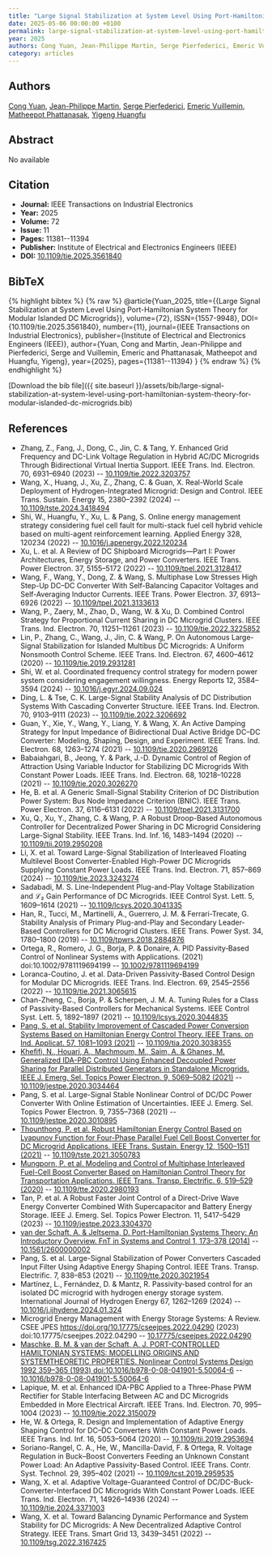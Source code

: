 ```yaml
---
title: "Large Signal Stabilization at System Level Using Port-Hamiltonian System Theory for Modular Islanded DC Microgrids"
date: 2025-05-06 00:00:00 +0100
permalink: large-signal-stabilization-at-system-level-using-port-hamiltonian-system-theory-for-modular-islanded-dc-microgrids
year: 2025
authors: Cong Yuan, Jean-Philippe Martin, Serge Pierfederici, Emeric Vuillemin, Matheepot Phattanasak, Yigeng Huangfu
category: articles
---
```

 
## Authors
[Cong Yuan](authors/cong-yuan), [Jean-Philippe Martin](authors/jean-philippe-martin), [Serge Pierfederici](authors/serge-pierfederici), [Emeric Vuillemin](authors/emeric-vuillemin), [Matheepot Phattanasak](authors/matheepot-phattanasak), [Yigeng Huangfu](authors/yigeng-huangfu)
 
## Abstract
No  available
 
## Citation
- **Journal:** IEEE Transactions on Industrial Electronics
- **Year:** 2025
- **Volume:** 72
- **Issue:** 11
- **Pages:** 11381--11394
- **Publisher:** Institute of Electrical and Electronics Engineers (IEEE)
- **DOI:** [10.1109/tie.2025.3561840](https://doi.org/10.1109/tie.2025.3561840)
 
## BibTeX
{% highlight bibtex %}
{% raw %}
@article{Yuan_2025,
  title={{Large Signal Stabilization at System Level Using Port-Hamiltonian System Theory for Modular Islanded DC Microgrids}},
  volume={72},
  ISSN={1557-9948},
  DOI={10.1109/tie.2025.3561840},
  number={11},
  journal={IEEE Transactions on Industrial Electronics},
  publisher={Institute of Electrical and Electronics Engineers (IEEE)},
  author={Yuan, Cong and Martin, Jean-Philippe and Pierfederici, Serge and Vuillemin, Emeric and Phattanasak, Matheepot and Huangfu, Yigeng},
  year={2025},
  pages={11381--11394}
}
{% endraw %}
{% endhighlight %}
 
[Download the bib file]({{ site.baseurl }}/assets/bib/large-signal-stabilization-at-system-level-using-port-hamiltonian-system-theory-for-modular-islanded-dc-microgrids.bib)
 
## References
- Zhang, Z., Fang, J., Dong, C., Jin, C. & Tang, Y. Enhanced Grid Frequency and DC-Link Voltage Regulation in Hybrid AC/DC Microgrids Through Bidirectional Virtual Inertia Support. IEEE Trans. Ind. Electron. 70, 6931–6940 (2023) -- [10.1109/tie.2022.3203757](https://doi.org/10.1109/tie.2022.3203757)
- Wang, X., Huang, J., Xu, Z., Zhang, C. & Guan, X. Real-World Scale Deployment of Hydrogen-Integrated Microgrid: Design and Control. IEEE Trans. Sustain. Energy 15, 2380–2392 (2024) -- [10.1109/tste.2024.3418494](https://doi.org/10.1109/tste.2024.3418494)
- Shi, W., Huangfu, Y., Xu, L. & Pang, S. Online energy management strategy considering fuel cell fault for multi-stack fuel cell hybrid vehicle based on multi-agent reinforcement learning. Applied Energy 328, 120234 (2022) -- [10.1016/j.apenergy.2022.120234](https://doi.org/10.1016/j.apenergy.2022.120234)
- Xu, L. et al. A Review of DC Shipboard Microgrids—Part I: Power Architectures, Energy Storage, and Power Converters. IEEE Trans. Power Electron. 37, 5155–5172 (2022) -- [10.1109/tpel.2021.3128417](https://doi.org/10.1109/tpel.2021.3128417)
- Wang, F., Wang, Y., Dong, Z. & Wang, S. Multiphase Low Stresses High Step-Up DC–DC Converter With Self-Balancing Capacitor Voltages and Self-Averaging Inductor Currents. IEEE Trans. Power Electron. 37, 6913–6926 (2022) -- [10.1109/tpel.2021.3133613](https://doi.org/10.1109/tpel.2021.3133613)
- Wang, P., Zaery, M., Zhao, D., Wang, W. & Xu, D. Combined Control Strategy for Proportional Current Sharing in DC Microgrid Clusters. IEEE Trans. Ind. Electron. 70, 11251–11261 (2023) -- [10.1109/tie.2022.3225852](https://doi.org/10.1109/tie.2022.3225852)
- Lin, P., Zhang, C., Wang, J., Jin, C. & Wang, P. On Autonomous Large-Signal Stabilization for Islanded Multibus DC Microgrids: A Uniform Nonsmooth Control Scheme. IEEE Trans. Ind. Electron. 67, 4600–4612 (2020) -- [10.1109/tie.2019.2931281](https://doi.org/10.1109/tie.2019.2931281)
- Shi, W. et al. Coordinated frequency control strategy for modern power system considering engagement willingness. Energy Reports 12, 3584–3594 (2024) -- [10.1016/j.egyr.2024.09.024](https://doi.org/10.1016/j.egyr.2024.09.024)
- Ding, L. & Tse, C. K. Large-Signal Stability Analysis of DC Distribution Systems With Cascading Converter Structure. IEEE Trans. Ind. Electron. 70, 9103–9111 (2023) -- [10.1109/tie.2022.3206692](https://doi.org/10.1109/tie.2022.3206692)
- Guan, Y., Xie, Y., Wang, Y., Liang, Y. & Wang, X. An Active Damping Strategy for Input Impedance of Bidirectional Dual Active Bridge DC–DC Converter: Modeling, Shaping, Design, and Experiment. IEEE Trans. Ind. Electron. 68, 1263–1274 (2021) -- [10.1109/tie.2020.2969126](https://doi.org/10.1109/tie.2020.2969126)
- Babaiahgari, B., Jeong, Y. & Park, J.-D. Dynamic Control of Region of Attraction Using Variable Inductor for Stabilizing DC Microgrids With Constant Power Loads. IEEE Trans. Ind. Electron. 68, 10218–10228 (2021) -- [10.1109/tie.2020.3026270](https://doi.org/10.1109/tie.2020.3026270)
- He, B. et al. A Generic Small-Signal Stability Criterion of DC Distribution Power System: Bus Node Impedance Criterion (BNIC). IEEE Trans. Power Electron. 37, 6116–6131 (2022) -- [10.1109/tpel.2021.3131700](https://doi.org/10.1109/tpel.2021.3131700)
- Xu, Q., Xu, Y., Zhang, C. & Wang, P. A Robust Droop-Based Autonomous Controller for Decentralized Power Sharing in DC Microgrid Considering Large-Signal Stability. IEEE Trans. Ind. Inf. 16, 1483–1494 (2020) -- [10.1109/tii.2019.2950208](https://doi.org/10.1109/tii.2019.2950208)
- Li, X. et al. Toward Large-Signal Stabilization of Interleaved Floating Multilevel Boost Converter-Enabled High-Power DC Microgrids Supplying Constant Power Loads. IEEE Trans. Ind. Electron. 71, 857–869 (2024) -- [10.1109/tie.2023.3243274](https://doi.org/10.1109/tie.2023.3243274)
- Sadabadi, M. S. Line-Independent Plug-and-Play Voltage Stabilization and ℒ₂ Gain Performance of DC Microgrids. IEEE Control Syst. Lett. 5, 1609–1614 (2021) -- [10.1109/lcsys.2020.3041335](https://doi.org/10.1109/lcsys.2020.3041335)
- Han, R., Tucci, M., Martinelli, A., Guerrero, J. M. & Ferrari-Trecate, G. Stability Analysis of Primary Plug-and-Play and Secondary Leader-Based Controllers for DC Microgrid Clusters. IEEE Trans. Power Syst. 34, 1780–1800 (2019) -- [10.1109/tpwrs.2018.2884876](https://doi.org/10.1109/tpwrs.2018.2884876)
- Ortega, R., Romero, J. G., Borja, P. & Donaire, A. PID Passivity‐Based Control of Nonlinear Systems with Applications. (2021) doi:10.1002/9781119694199 -- [10.1002/9781119694199](https://doi.org/10.1002/9781119694199)
- Loranca-Coutino, J. et al. Data-Driven Passivity-Based Control Design for Modular DC Microgrids. IEEE Trans. Ind. Electron. 69, 2545–2556 (2022) -- [10.1109/tie.2021.3065615](https://doi.org/10.1109/tie.2021.3065615)
- Chan-Zheng, C., Borja, P. & Scherpen, J. M. A. Tuning Rules for a Class of Passivity-Based Controllers for Mechanical Systems. IEEE Control Syst. Lett. 5, 1892–1897 (2021) -- [10.1109/lcsys.2020.3044835](https://doi.org/10.1109/lcsys.2020.3044835)
- [Pang, S. et al. Stability Improvement of Cascaded Power Conversion Systems Based on Hamiltonian Energy Control Theory. IEEE Trans. on Ind. Applicat. 57, 1081–1093 (2021)](stability-improvement-of-cascaded-power-conversion-systems-based-on-hamiltonian-energy-control-theory) -- [10.1109/tia.2020.3038355](https://doi.org/10.1109/tia.2020.3038355)
- [Khefifi, N., Houari, A., Machmoum, M., Saim, A. & Ghanes, M. Generalized IDA-PBC Control Using Enhanced Decoupled Power Sharing for Parallel Distributed Generators in Standalone Microgrids. IEEE J. Emerg. Sel. Topics Power Electron. 9, 5069–5082 (2021)](generalized-ida-pbc-control-using-enhanced-decoupled-power-sharing-for-parallel-distributed-generators-in-standalone-microgrids) -- [10.1109/jestpe.2020.3034464](https://doi.org/10.1109/jestpe.2020.3034464)
- Pang, S. et al. Large-Signal Stable Nonlinear Control of DC/DC Power Converter With Online Estimation of Uncertainties. IEEE J. Emerg. Sel. Topics Power Electron. 9, 7355–7368 (2021) -- [10.1109/jestpe.2020.3010895](https://doi.org/10.1109/jestpe.2020.3010895)
- [Thounthong, P. et al. Robust Hamiltonian Energy Control Based on Lyapunov Function for Four-Phase Parallel Fuel Cell Boost Converter for DC Microgrid Applications. IEEE Trans. Sustain. Energy 12, 1500–1511 (2021)](robust-hamiltonian-energy-control-based-on-lyapunov-function-for-four-phase-parallel-fuel-cell-boost-converter-for-dc-microgrid-applications) -- [10.1109/tste.2021.3050783](https://doi.org/10.1109/tste.2021.3050783)
- [Mungporn, P. et al. Modeling and Control of Multiphase Interleaved Fuel-Cell Boost Converter Based on Hamiltonian Control Theory for Transportation Applications. IEEE Trans. Transp. Electrific. 6, 519–529 (2020)](modeling-and-control-of-multiphase-interleaved-fuel-cell-boost-converter-based-on-hamiltonian-control-theory-for-transportation-applications) -- [10.1109/tte.2020.2980193](https://doi.org/10.1109/tte.2020.2980193)
- Tan, P. et al. A Robust Faster Joint Control of a Direct-Drive Wave Energy Converter Combined With Supercapacitor and Battery Energy Storage. IEEE J. Emerg. Sel. Topics Power Electron. 11, 5417–5429 (2023) -- [10.1109/jestpe.2023.3304370](https://doi.org/10.1109/jestpe.2023.3304370)
- [van der Schaft, A. & Jeltsema, D. Port-Hamiltonian Systems Theory: An Introductory Overview. FnT in Systems and Control 1, 173–378 (2014)](port-hamiltonian-systems-theory-an-introductory-overview) -- [10.1561/2600000002](https://doi.org/10.1561/2600000002)
- Pang, S. et al. Large-Signal Stabilization of Power Converters Cascaded Input Filter Using Adaptive Energy Shaping Control. IEEE Trans. Transp. Electrific. 7, 838–853 (2021) -- [10.1109/tte.2020.3021954](https://doi.org/10.1109/tte.2020.3021954)
- Martínez, L., Fernández, D. & Mantz, R. Passivity-based control for an isolated DC microgrid with hydrogen energy storage system. International Journal of Hydrogen Energy 67, 1262–1269 (2024) -- [10.1016/j.ijhydene.2024.01.324](https://doi.org/10.1016/j.ijhydene.2024.01.324)
- Microgrid Energy Management with Energy Storage Systems: A Review. CSEE JPES https://doi.org/10.17775/cseejpes.2022.04290 (2023) doi:10.17775/cseejpes.2022.04290 -- [10.17775/cseejpes.2022.04290](https://doi.org/10.17775/cseejpes.2022.04290)
- [Maschke, B. M. & van der Schaft, A. J. PORT-CONTROLLED HAMILTONIAN SYSTEMS: MODELLING ORIGINS AND SYSTEMTHEORETIC PROPERTIES. Nonlinear Control Systems Design 1992 359–365 (1993) doi:10.1016/b978-0-08-041901-5.50064-6](port-controlled-hamiltonian-systems-modelling-origins-and-systemtheoretic-properties0) -- [10.1016/b978-0-08-041901-5.50064-6](https://doi.org/10.1016/b978-0-08-041901-5.50064-6)
- Lapique, M. et al. Enhanced IDA-PBC Applied to a Three-Phase PWM Rectifier for Stable Interfacing Between AC and DC Microgrids Embedded in More Electrical Aircraft. IEEE Trans. Ind. Electron. 70, 995–1004 (2023) -- [10.1109/tie.2022.3150079](https://doi.org/10.1109/tie.2022.3150079)
- He, W. & Ortega, R. Design and Implementation of Adaptive Energy Shaping Control for DC–DC Converters With Constant Power Loads. IEEE Trans. Ind. Inf. 16, 5053–5064 (2020) -- [10.1109/tii.2019.2953694](https://doi.org/10.1109/tii.2019.2953694)
- Soriano-Rangel, C. A., He, W., Mancilla-David, F. & Ortega, R. Voltage Regulation in Buck–Boost Converters Feeding an Unknown Constant Power Load: An Adaptive Passivity-Based Control. IEEE Trans. Contr. Syst. Technol. 29, 395–402 (2021) -- [10.1109/tcst.2019.2959535](https://doi.org/10.1109/tcst.2019.2959535)
- Wang, X. et al. Adaptive Voltage-Guaranteed Control of DC/DC-Buck-Converter-Interfaced DC Microgrids With Constant Power Loads. IEEE Trans. Ind. Electron. 71, 14926–14936 (2024) -- [10.1109/tie.2024.3371003](https://doi.org/10.1109/tie.2024.3371003)
- Wang, X. et al. Toward Balancing Dynamic Performance and System Stability for DC Microgrids: A New Decentralized Adaptive Control Strategy. IEEE Trans. Smart Grid 13, 3439–3451 (2022) -- [10.1109/tsg.2022.3167425](https://doi.org/10.1109/tsg.2022.3167425)

